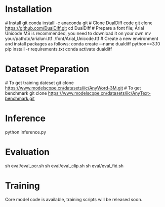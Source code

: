 # Installation
\# Install git
conda install -c anaconda git
\# Clone DualDiff code
git clone https://github.com/DualDiff.git
cd DualDiff
\# Prepare a font file; Arial Unicode MS is recommended, you need to download it on your own
mv your/path/to/arialuni.ttf ./font/Arial_Unicode.ttf
\# Create a new environment and install packages as follows:
conda create --name dualdiff python==3.10
pip install -r requirements.txt
conda activate dualdiff

# Dataset Preparation
\# To get training dateset
git clone https://www.modelscope.cn/datasets/iic/AnyWord-3M.git
\# To get benchmark
git clone https://www.modelscope.cn/datasets/iic/AnyText-benchmark.git

# Inference
python inference.py

# Evaluation
sh eval/eval_ocr.sh
sh eval/eval_clip.sh
sh eval/eval_fid.sh

# Training
Core model code is available, training scripts will be released soon.